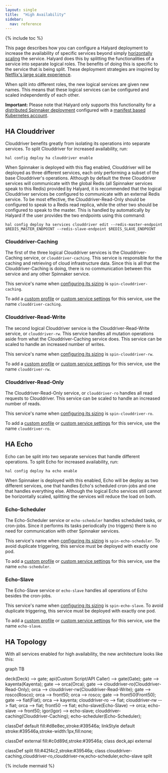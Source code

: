 ```yaml
---
layout: single
title:  "High Availability"
sidebar:
  nav: reference
---
```


{% include toc %}

This page describes how you can configure a Halyard deployment to increase the availability of specific services beyond simply [horizontally scaling](/setup/productionize/scaling/horizontal-scaling/) the service. Halyard does this by splitting the functionalities of a service into separate logical roles. The benefits of doing this is specific to the service that is being split. These deployment strategies are inspired by [Netflix's large scale experience](https://blog.spinnaker.io/scaling-spinnaker-at-netflix-part-1-8a5ae51ee6de).

When split into different roles, the new logical services are given new names. This means that these logical services can be configured and scaled independently of each other.

__Important:__ Please note that Halyard only supports this functionality for a [distributed Spinnaker deployment](/setup/install/environment/#distributed-installation) configured with a [manifest based Kubernetes account](/setup/install/providers/kubernetes-v2/).

## HA Clouddriver

Clouddriver benefits greatly from isolating its operations into separate services. To split Clouddriver for increased availability, run:

```hal config deploy ha clouddriver enable```

When Spinnaker is deployed with this flag enabled, Clouddriver will be deployed as three different services, each only performing a subset of the base Clouddriver's operations. Although by default the three Clouddriver services will communicate with the global Redis (all Spinnaker services speak to this Redis) provided by Halyard, it is recommended that the logical Clouddriver services be configured to communicate with an external Redis service. To be most effective, the Clouddriver-Read-Only should be configured to speak to a Redis read replica, while the other two should be configured to speak to the master. This is handled by automatically by Halyard if the user provides the two endpoints using this command:

```hal config deploy ha services clouddriver edit --redis-master-endpoint $REDIS_MASTER_ENDPOINT --redis-slave-endpoint $REDIS_SLAVE_ENDPOINT```

### Clouddriver-Caching

The first of the three logical Clouddriver services is the Clouddriver-Caching service, or ```clouddriver-caching```. This service is responsible for the caching and retrieving of cloud infrastructure data. Since this is all that the Clouddriver-Caching is doing, there is no communication between this service and any other Spinnaker service.

This service's name when [configuring its sizing](/reference/halyard/component-sizing/) is ```spin-clouddriver-caching```.

To add a [custom profile](/reference/halyard/custom/#custom-profiles) or [custom service settings](/reference/halyard/custom/#custom-service-settings) for this service, use the name ```clouddriver-caching```.

### Clouddriver-Read-Write

The second logical Clouddriver service is the Clouddriver-Read-Write service, or ```clouddriver-rw```. This service handles all mutation operations aside from what the Clouddriver-Caching service does. This service can be scaled to handle an increased number of writes.

This service's name when [configuring its sizing](/reference/halyard/component-sizing/) is ```spin-clouddriver-rw```.

To add a [custom profile](/reference/halyard/custom/#custom-profiles) or [custom service settings](/reference/halyard/custom/#custom-service-settings) for this service, use the name ```clouddriver-rw```.

### Clouddriver-Read-Only

The Clouddriver-Read-Only service, or ```clouddriver-ro``` handles all read requests to Clouddriver. This service can be scaled to handle an increased number of reads.

This service's name when [configuring its sizing](/reference/halyard/component-sizing/) is ```spin-clouddriver-ro```.

To add a [custom profile](/reference/halyard/custom/#custom-profiles) or [custom service settings](/reference/halyard/custom/#custom-service-settings) for this service, use the name ```clouddriver-ro```.

## HA Echo

Echo can be split into two separate services that handle different operations. To split Echo for increased availability, run:

```hal config deploy ha echo enable```

When Spinnaker is deployed with this enabled, Echo will be deploy as two different services, one that handles Echo's scheduled cron-jobs and one that handles everything else. Although the logical Echo services still cannot be horizontally scaled, splitting the services will reduce the load on both.

### Echo-Scheduler

The Echo-Scheduler service or ```echo-scheduler``` handles scheduled tasks, or cron-jobs. Since it performs its tasks periodically (no triggers) there is no need for communication with other Spinnaker services.

This service's name when [configuring its sizing](/reference/halyard/component-sizing/) is ```spin-echo-scheduler```. To avoid duplicate triggering, this service must be deployed with exactly one pod.

To add a [custom profile](/reference/halyard/custom/#custom-profiles) or [custom service settings](/reference/halyard/custom/#custom-service-settings) for this service, use the name ```echo-scheduler```.

### Echo-Slave

The Echo-Slave service or ```echo-slave``` handles all operations of Echo besides the cron-jobs.

This service's name when [configuring its sizing](/reference/halyard/component-sizing/) is ```spin-echo-slave```. To avoid duplicate triggering, this service must be deployed with exactly one pod.

To add a [custom profile](/reference/halyard/custom/#custom-profiles) or [custom service settings](/reference/halyard/custom/#custom-service-settings) for this service, use the name ```echo-slave```.

## HA Topology

With all services enabled for high availability, the new architecture looks like this:

 <div class="mermaid">
 graph TB

 deck(Deck) --> gate;
 api(Custom Script/API Caller) --> gate(Gate);
 gate --> kayenta(Kayenta);
 gate --> orca(Orca);
 gate --> clouddriver-ro(Clouddriver-Read-Only);
 orca --> clouddriver-rw(Clouddriver-Read-Write);
 gate --> rosco(Rosco);
 orca --> front50;
 orca --> rosco;
 gate --> front50(Front50);
 gate --> fiat(Fiat);
 orca --> kayenta;
 clouddriver-ro --> fiat;
 clouddriver-rw --> fiat;
 orca --> fiat;
 front50 --> fiat;
 echo-slave(Echo-Slave) --> orca;
 echo-slave --> front50;
 igor(Igor) --> echo-slave;
 clouddriver-caching(Clouddriver-Caching);
 echo-scheduler(Echo-Scheduler);

 classDef default fill:#d8e8ec,stroke:#39546a;
 linkStyle default stroke:#39546a,stroke-width:1px,fill:none;

 classDef external fill:#c0d89d,stroke:#39546a;
 class deck,api external

 classDef split fill:#42f4c2,stroke:#39546a;
 class clouddriver-caching,clouddriver-ro,clouddriver-rw,echo-scheduler,echo-slave split
 </div>

 {% include mermaid %}


